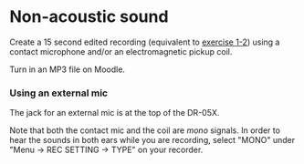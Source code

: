 # Non-acoustic sound

Create a 15 second edited recording (equivalent to [exercise 1-2](../1-2.md)) using a contact microphone and/or an electromagnetic pickup coil.

Turn in an MP3 file on Moodle.


### Using an external mic

The jack for an external mic is at the top of the DR-05X.

Note that both the contact mic and the coil are _mono_ signals. In order to hear the sounds in both ears while you are recording, select "MONO" under "Menu → REC SETTING → TYPE" on your recorder.

